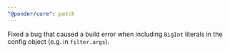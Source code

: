 ```yaml
---
"@ponder/core": patch
---
```


Fixed a bug that caused a build error when including `BigInt` literals in the config object (e.g. in `filter.args`).
